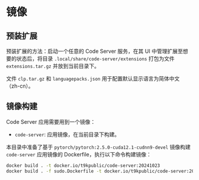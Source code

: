 # 镜像

## 预装扩展

预装扩展的方法：启动一个任意的 Code Server 服务，在其 UI 中管理扩展至想要的状态后，将目录 `.local/share/code-server/extensions` 打包为文件 `extensions.tar.gz` 并放到当前目录下。

文件 `clp.tar.gz` 和 `languagepacks.json` 用于配置默认显示语言为简体中文（zh-cn）。


## 镜像构建

Code Server 应用需要用到一个镜像：

- `code-server`: 应用镜像，在当前目录下构建。

本目录中准备了基于 `pytorch/pytorch:2.5.0-cuda12.1-cudnn9-devel` 镜像构建 `code-server` 应用镜像的 Dockerfile，执行以下命令构建镜像：

```bash
docker build . -t docker.io/t9kpublic/code-server:20241023
docker build . -f sudo.Dockerfile -t docker.io/t9kpublic/code-server:20241023-sudo
```
